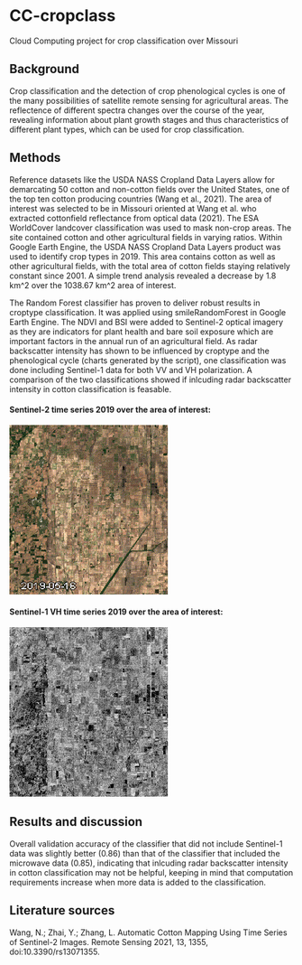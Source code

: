 # CC-cropclass
Cloud Computing project for crop classification over Missouri

## Background
Crop classification and the detection of crop phenological cycles is one of the many possibilities of satellite remote sensing for agricultural areas. The reflectence of different spectra changes over the course of the year, revealing information about plant growth stages and thus characteristics of different plant types, which can be used for crop classification.

## Methods
Reference datasets like the USDA NASS Cropland Data Layers allow for demarcating 50 cotton and non-cotton fields over the United States, one of the top ten cotton producing countries (Wang et al., 2021). The area of interest was selected to be in Missouri oriented at Wang et al. who extracted cottonfield reflectance from optical data (2021).
The ESA WorldCover landcover classification was used to mask non-crop areas. The site contained cotton and other agricultural fields in varying ratios. Within Google Earth Engine, the USDA NASS Cropland Data Layers product was used to identify crop types in 2019. This area contains cotton as well as other agricultural fields, with the total area of cotton fields staying relatively constant since 2001. A simple trend analysis revealed a decrease by 1.8 km^2 over the 1038.67 km^2 area of interest.

The Random Forest classifier has proven to deliver robust results in croptype classification. It was applied using smileRandomForest in Google Earth Engine.
The NDVI and BSI were added to Sentinel-2 optical imagery as they are indicators for plant health and bare soil exposure which are important factors in the annual run of an agricultural field. As radar backscatter intensity has shown to be influenced by croptype and the phenological cycle (charts generated by the script), one classification was done including Sentinel-1 data for both VV and VH polarization. A comparison of the two classifications showed if inlcuding radar backscatter intensity in cotton classification is feasable.

#### Sentinel-2 time series 2019 over the area of interest:
![alt text](aed16ff80cbd0198eaf5800edb05fdba-8feadcba7f32215243aaa6f4bec647f8-getPixels.gif)


#### Sentinel-1 VH time series 2019 over the area of interest:
![alt text](40171ea94eb0efdb0a378aaf25e2d9f0-71023c4b802097e557f4e29e491e40af-getPixels.gif)

## Results and discussion
Overall validation accuracy of the classifier that did not include Sentinel-1 data was slightly better (0.86) than that of the classifier that included the microwave data (0.85), indicating that inlcuding radar backscatter intensity in cotton classification may not be helpful, keeping in mind that computation requirements increase when more data is added to the classification.



## Literature sources
Wang, N.; Zhai, Y.; Zhang, L. Automatic Cotton Mapping Using Time Series of Sentinel-2 Images. Remote Sensing 2021, 13, 1355, doi:10.3390/rs13071355.
